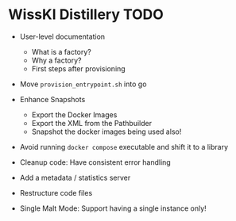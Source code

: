 # WissKI Distillery TODO

- User-level documentation
  - What is a factory?
  - Why a factory?
  - First steps after provisioning


- Move `provision_entrypoint.sh` into go
- Enhance Snapshots
    - Export the Docker Images
    - Export the XML from the Pathbuilder
    - Snapshot the docker images being used also!
- Avoid running `docker compose` executable and shift it to a library
- Cleanup code: Have consistent error handling
- Add a metadata / statistics server
- Restructure code files
- Single Malt Mode: Support having a single instance only!